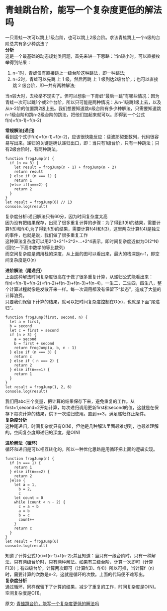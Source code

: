 # 青蛙跳台阶，能写一个复杂度更低的解法吗
一只青蛙一次可以跳上1级台阶，也可以跳上2级台阶。求该青蛙跳上一个n级的台阶总共有多少种跳法？  
**分析**  
这是一个最基础的动态规划类问题，首先来讲一下思路：当n较小时，可以直接枚举得到结果：  
1. n=1时，青蛙仅有直接跳上一级台阶这种跳法，即一种跳法;
2. n=2时，青蛙可以先跳 上 1 级，然后再跳 上 1 级到达2级台阶，；也可以直接跳 2 级台阶，即一共有两种解法;

当n较大时，去枚举不现实了。但可以想象一下青蛙“最后一跳”有哪些情况：因为青蛙一次可以跳1个或2个台阶，所以只可能是两种情况：从n-1级跳1级上去，以及从n-2阶的位置跳2级上去。我们想要知道跳n级台阶有多少种解法，只需要知道跳n-1级台阶和跳n-2级台阶的跳法，把他们加起来就可以。即得到一个公式f(n)=f(n-1)+f(n-2)  

**常规解法(递归)**  
看到这个式子f(n)=f(n-1)+f(n-2)，应该很快能反应：斐波那契亚数列，代码很容易写出来。递归的关键是确认递归出口，即：当只有1级台阶，只有一种跳法；只有2级台阶时，有两种跳法。  
``` 
function frogJump(n) {
  if (n >= 3) {
    let result = frogJump(n - 1) + frogJump(n - 2)
    return result
  } else if (n === 1) {
    return 1
  }else if(n===2) {
    return 2
  }
}
let result = frogJump(6) // 13
console.log(result)
```
复杂度分析:递归解法只有60分，因为时间复杂度太高  
因为没有把结果保存，出现了很多重复计算的步骤：为了得到f(6)的结果，需要计算f(5)和f(4),为了得到f(5)的结果，需要计算f(4)和f(3)，这里两次计算f(4)是独立的事件，也就是说，我们做了很多重复工作  
这种算法复杂度可以用2^0+2^1+2^2+...+2^4表示，即时间复杂度近似为O(2^N)(回忆一下高中数学的等比数列)  
而空间复杂度是调用栈的深度，从上面的图可以看出来，最大的栈深是n-1，即空间复杂度是O(n)  

**进阶解法（尾递归）**  
上面这种解法时间复杂度很高在于做了很多重复计算，从递归公式能看出来：f(n)=f(n-1)+f(n-2)=f(n-2)+f(n-3)+f(n-3)+f(n-4)，一生二，二生四，四生八，整个计算过程就像是发散开来一样。每一次调用都没有保留下“状态”，造成了大量的计算浪费。  
只要我们保留下计算的结果，就可以把时间复杂度控制在O(n)，也就是下面“尾递归”。  
``` 
function frogJump(first, second, n) {
  let a = first,
  b = second
  let c = first + second
  if (n > 3) {
    a = second
    b = first + second
    return frogJump(a, b, n - 1)
  } else if (n === 3) {
    return c
  } else if ( n === 2) {
    return 2
  } else if(n===1) {
    return 1
  }
}
let result = frogJump(1, 2, 6)
console.log(result)
```
我们用abc三个变量，把计算的结果保存下来，避免重复的工作。从first=1,second=2开始计算，每次递归调用更新first和second的值，这就是在保存下每次计算的结果，供下一次递归使用。直到n=3，满足递归终止条件。  
**复杂度分析**  
这种尾递归，时间复杂度只有O(N)，但他是几种解法里面最难想到，也最难理解的。空间复杂度即递归的深度，是O(N)  

**进阶解法（循环）**  
循环和递归是可以相互转化的，所以一种优化思路是用循环把上面的逻辑实现。  
``` 
function frogJump(n) {
  if (n === 1) {
    return 1
  } else if(n===2) {
    return 2
  }else {
    let a = 1,
      b = 2,
      c
    let count = 0
    while (count < n - 2) {
      c = a + b
      a = b
      b = c
      count++
    }
    return c
  }
}
let result = frogJump(6)
console.log(result)
```
知道了计算公式f(n)=f(n-1)+f(n-2);并且知道：当只有一级台阶时，只有一种解法，只有两级台阶时，只有两种解法。如果有三级台阶，计算一次即可（计算F(3)）；有四级台阶，计算两次即可（计算f(3)、f(4)）所以可推，当计算f（n）时，需要计算的次数是n-2，这就是循环的次数。上面的代码便不难写出。  
**复杂度分析**  
通过循环，同样保留下了计算的结果，减少了重复的工作，时间复杂度是O(N)。空间复杂度是O(1)。  

原文: 
[青蛙跳台阶，能写一个复杂度更低的解法吗](https://mp.weixin.qq.com/s/xnNBgEUb4LS3kN_Z66CFSA)
